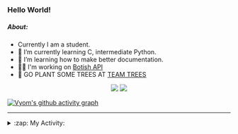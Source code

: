### Hello World!

##### About:
- Currently I am a student.
- 🌱 I’m currently learning C, intermediate Python.
- 🌱 I’m learning how to make better documentation.
- 👨‍💻 I'm working on [Botish API](https://github.com/Vyvy-vi/api)
- 🌱 GO PLANT SOME TREES AT [TEAM TREES](https://teamtrees.org/)

<p align="center">
  <a href="https://twitter.com/Vyvy_viM"><img target="_blank" src="https://img.shields.io/badge/twitter%20@Vyvy_viM-0D95E8?style=for-the-badge&logo=twitter&logoColor=white"/></a> 
  <a href="https://vyvy-vi.github.io/portfolio"><img target="_blank" src="https://img.shields.io/badge/-I_love_open_source-green?style=for-the-badge&logo=github&logoColor=black"/></a> 
</p>

[![Vyom's github activity graph](https://activity-graph.herokuapp.com/graph?username=Vyvy-vi)](https://github.com/ashutosh00710/github-readme-activity-graph)

---
<details>
  <summary>:zap: My Activity:</summary>
  
<!--START_SECTION:waka-->
![Code Time](http://img.shields.io/badge/Code%20Time-509%20hrs%2020%20mins-blue)

**I'm a Night 🦉** 

```text
🌞 Morning    44 commits     ██░░░░░░░░░░░░░░░░░░░░░░░   7.51% 
🌆 Daytime    144 commits    ██████░░░░░░░░░░░░░░░░░░░   24.57% 
🌃 Evening    199 commits    ████████░░░░░░░░░░░░░░░░░   33.96% 
🌙 Night      199 commits    ████████░░░░░░░░░░░░░░░░░   33.96%

```
📅 **I'm Most Productive on Sunday** 

```text
Monday       52 commits     ██░░░░░░░░░░░░░░░░░░░░░░░   8.87% 
Tuesday      95 commits     ████░░░░░░░░░░░░░░░░░░░░░   16.21% 
Wednesday    82 commits     ███░░░░░░░░░░░░░░░░░░░░░░   13.99% 
Thursday     78 commits     ███░░░░░░░░░░░░░░░░░░░░░░   13.31% 
Friday       51 commits     ██░░░░░░░░░░░░░░░░░░░░░░░   8.7% 
Saturday     81 commits     ███░░░░░░░░░░░░░░░░░░░░░░   13.82% 
Sunday       147 commits    ██████░░░░░░░░░░░░░░░░░░░   25.09%

```


📊 **This Week I Spent My Time On** 

```text
🔥 Editors: 
Vim                      1 hr 28 mins        █████████████████████████   100.0%

🐱‍💻 Projects: 
TEC-welcome-bot          1 hr                █████████████████░░░░░░░░   68.93% 
discord-bot              15 mins             ████░░░░░░░░░░░░░░░░░░░░░   17.9% 
commit-your-code-bot     11 mins             ███░░░░░░░░░░░░░░░░░░░░░░   13.17%

```


 Last Updated on 02/12/2021
<!--END_SECTION:waka-->
</details>
